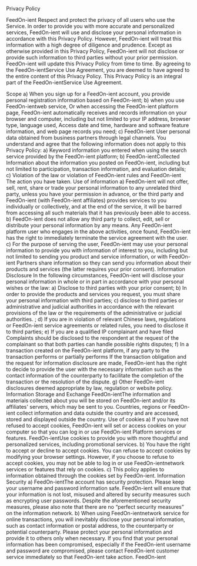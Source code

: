 Privacy Policy

FeedOn-ient Respect and protect the privacy of all users who use the Service. In order to provide you with more accurate and personalized services, FeedOn-ient will use and disclose your personal information in accordance with this Privacy Policy. However, FeedOn-ient will treat this information with a high degree of diligence and prudence. Except as otherwise provided in this Privacy Policy, FeedOn-ient will not disclose or provide such information to third parties without your prior permission. FeedOn-ient will update this Privacy Policy from time to time. By agreeing to the FeedOn-ientService Use Agreement, you are deemed to have agreed to the entire content of this Privacy Policy. This Privacy Policy is an integral part of the FeedOn-ientService Use Agreement.

Scope a) When you sign up for a FeedOn-ient account, you provide personal registration information based on FeedOn-ient; b) when you use FeedOn-ientweb service, Or when accessing the FeedOn-ient platform page, FeedOn-ient automatically receives and records information on your browser and computer, including but not limited to your IP address, browser type, language used, Access date and time, hardware and software feature information, and web page records you need; c) FeedOn-ient User personal data obtained from business partners through legal channels. You understand and agree that the following information does not apply to this Privacy Policy: a) Keyword information you entered when using the search service provided by the FeedOn-ient platform; b) FeedOn-ientCollected Information about the information you posted on FeedOn-ient, including but not limited to participation, transaction information, and evaluation details; c) Violation of the law or violation of FeedOn-ient rules and FeedOn-ient The action you have taken.
Use of information a) FeedOn-ient will not offer, sell, rent, share or trade your personal information to any unrelated third party, unless you have your permission in advance, or the third party and FeedOn-ient (with FeedOn-ient affiliates) provides services to you individually or collectively, and at the end of the service, it will be barred from accessing all such materials that it has previously been able to access. b) FeedOn-ient does not allow any third party to collect, edit, sell or distribute your personal information by any means. Any FeedOn-ient platform user who engages in the above activities, once found, FeedOn-ient has the right to immediately terminate the service agreement with the user. c) For the purpose of serving the user, FeedOn-ient may use your personal information to provide you with information of interest to you, including but not limited to sending you product and service information, or with FeedOn-ient Partners share information so they can send you information about their products and services (the latter requires your prior consent).
Information Disclosure In the following circumstances, FeedOn-ient will disclose your personal information in whole or in part in accordance with your personal wishes or the law: a) Disclose to third parties with your prior consent; b) In order to provide the products and services you request, you must share your personal information with third parties; c) disclose to third parties or administrative and judicial authorities in accordance with the relevant provisions of the law or the requirements of the administrative or judicial authorities. ; d) If you are in violation of relevant Chinese laws, regulations or FeedOn-ient service agreements or related rules, you need to disclose it to third parties; e) If you are a qualified IP complainant and have filed Complaints should be disclosed to the respondent at the request of the complainant so that both parties can handle possible rights disputes; f) In a transaction created on the FeedOn-ient platform, if any party to the transaction performs or partially performs If the transaction obligation and the request for information disclosure are made, FeedOn-ient has the right to decide to provide the user with the necessary information such as the contact information of the counterparty to facilitate the completion of the transaction or the resolution of the dispute. g) Other FeedOn-ient disclosures deemed appropriate by law, regulation or website policy.
Information Storage and Exchange FeedOn-ientThe information and materials collected about you will be stored on FeedOn-ient and/or its affiliates' servers, which may be sent to you. Countries, regions or FeedOn-ient collect information and data outside the country and are accessed, stored and displayed outside the country.
Use of cookies a) If you have not refused to accept cookies, FeedOn-ient will set or access cookies on your computer so that you can log in or use FeedOn-ient Platform services or features. FeedOn-ientUse cookies to provide you with more thoughtful and personalized services, including promotional services. b) You have the right to accept or decline to accept cookies. You can refuse to accept cookies by modifying your browser settings. However, if you choose to refuse to accept cookies, you may not be able to log in or use FeedOn-ientnetwork services or features that rely on cookies. c) This policy applies to information obtained through the cookies set by FeedOn-ient.
Information Security a) FeedOn-ientThe account has security protection. Please keep your username and password information safe. FeedOn-ient will ensure that your information is not lost, misused and altered by security measures such as encrypting user passwords. Despite the aforementioned security measures, please also note that there are no “perfect security measures” on the information network. b) When using FeedOn-ientnetwork service for online transactions, you will inevitably disclose your personal information, such as contact information or postal address, to the counterparty or potential counterparty. Please protect your personal information and provide it to others only when necessary. If you find that your personal information has been compromised, especially if the FeedOn-ient username and password are compromised, please contact FeedOn-ient customer service immediately so that FeedOn-ient take action.
FeedOn-ient

